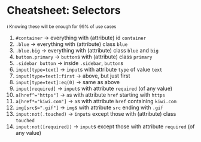 # Cheatsheet: Selectors

<small>ℹ️ Knowing these will be enough for 99% of use cases</small>

1. `#container` → everything with (attribute) id `container`
1. `.blue` → everything with (attribute) class `blue`
1. `.blue.big` → everything with (attribute) class `blue` and `big`
1. `button.primary` → `button`s with (attribute) class `primary`
1. `.sidebar button` → inside `.sidebar`, `button`s
1. `input[type=text]` → `input`s with attribute `type` of value `text`
1. `input[type=text]:first` → above, but just first
1. `input[type=text]:eq(0)` → same as above
1. `input[required]` → `input`s with attribute `required` (of any value)
1. `a[href^="https"]` → `a`s with attribute `href` starting with `https`
1. `a[href*="kiwi.com"]` → `a`s with attribute `href` containing `kiwi.com`
1. `img[src$=".gif"]` → `img`s with attribute `src` ending with `.gif`
1. `input:not(.touched)` → `input`s except those with (attribute) class `touched`
1. `input:not([required])` → `input`s except those with attribute `required` (of any value)
